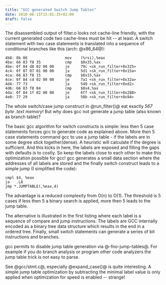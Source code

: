 ```yaml
---
title: "GCC generated Switch Jump Tables"
date: 2010-06-15T15:01:35+02:00
draft: false
---
```


The disassembled output of filter.o looks not cache-line friendly, with the
current generated code two cache-lines must be hit -- at least. A switch
statement with two case statements is translated into a sequence of conditional
branches like this (arch: @x86\_64@):



```
4b8: 8b 06                 mov    (%rsi),%eax
4ba: 66 83 f8 35           cmp    $0x35,%ax
4be: 0f 84 d8 02 00 00     je     79c <sk_run_filter+0x325>
4c4: 0f 87 07 01 00 00     ja     5d1 <sk_run_filter+0x15a>
4ca: 66 83 f8 15           cmp    $0x15,%ax
4ce: 0f 84 cd 02 00 00     je     7a1 <sk_run_filter+0x32a>
4d4: 77 73                 ja     549 <sk_run_filter+0xd2>
4d6: 66 83 f8 04           cmp    $0x4,%ax
4da: 0f 84 1f 02 00 00     je     6ff <sk_run_filter+0x288>
4e0: 77 29                 ja     50b <sk_run_filter+0x94>

```

The whole switch/case jump construct in @run\_filter()@ eat exactly *567 byte .text memory*! But
why does gcc not generate a jump table (also known as branch table)?


The basic gcc algorithm for switch constructs is simple: less then 5 case
statements forces gcc to generate code as explained above. More then 5 case
statements command gcc to use a jump table - if the labels are in some degree
stick together(dense). A heuristic will calculate if the degree is sufficient.
And this kicks in here, the labels are exposed and filling the gaps with
defaults is to costly. So keep the labels close to each other to make this
optimization possible for gcc! gcc generates a small data section where the
addresses of all labels are stored and the finally switch construct leads to a
simple jump (I simplified the code):



```
cmpl $4, %eax
ja   .L8
jmp *.JUMPTABLE(,%eax,4)

```

The advantage is a reduced complexity from O(n) to O(1). The threshold is 5
cases if less then 5 a binary search is applied, more then 5 leads to the jump
table.


The alternative is illustrated in the first listing where each label is a
sequence of compare and jump instructions. The labels are GCC internally
encoded as a binary tree data structure which results in the end in a ordered
tree. Finally, small switch statements can generate a series of bit
instructions and branches.


gcc permits to disable jump table generation via @-fno-jump-tables@. For
example if you do branch analysis or program other code analyzers the jump
table trick is not easy to parse.


See @gcc/stmt.c@, especially @expand\_case()@ is quite interesting. A simple
jump table optimization by subtracting the minimal label value is only applied
when optimization for speed is enabled -- strange!


